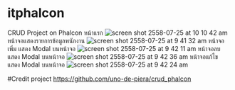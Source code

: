 # itphalcon
CRUD Project on Phalcon 
หน้าแรก
![screen shot 2558-07-25 at 10 10 42 am](https://cloud.githubusercontent.com/assets/544429/8887657/8ff3763c-32b5-11e5-9037-791018764b0d.png)
หน้าจอแสดงรายการข้อมูลพนักงาน
![screen shot 2558-07-25 at 9 41 32 am](https://cloud.githubusercontent.com/assets/544429/8887602/9f4df3b6-32b3-11e5-81aa-113e09c28487.png)
หน้าจอเพิ่ม แสดง Modal บนหน้าจอ
![screen shot 2558-07-25 at 9 42 11 am](https://cloud.githubusercontent.com/assets/544429/8887601/9f4da406-32b3-11e5-988f-20ab45338def.png)
หน้าจอลบ แสดง Modal บนหน้าจอ
![screen shot 2558-07-25 at 9 42 36 am](https://cloud.githubusercontent.com/assets/544429/8887599/9ef41c74-32b3-11e5-84d5-0ed068df56d1.png)
หน้าจอแก้ไข แสดง Modal บนหน้าจอ
![screen shot 2558-07-25 at 9 42 24 am](https://cloud.githubusercontent.com/assets/544429/8887600/9f4a7a4c-32b3-11e5-8bc2-cf367356b63b.png)

#Credit project 
https://github.com/uno-de-piera/crud_phalcon
